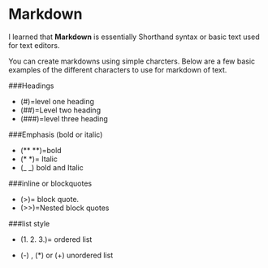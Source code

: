 # Markdown

I learned that **Markdown** is essentially Shorthand syntax or basic text used for text editors.

You can create markdowns using simple charcters. Below are a few basic examples of the different characters to use for markdown of text.

###Headings 

- (#)=level one heading 
- (##)=Level two heading
- (###)=level three heading 

###Emphasis (bold or italic)

* (** **)=bold 
* (* *)= Italic
* (_ _) bold and Italic

###inline or blockquotes 

- (>)= block quote. 
- (>>)=Nested block quotes

###list style

- (1. 2. 3.)= ordered list 

- (-) , (*) or (+) unordered list 


